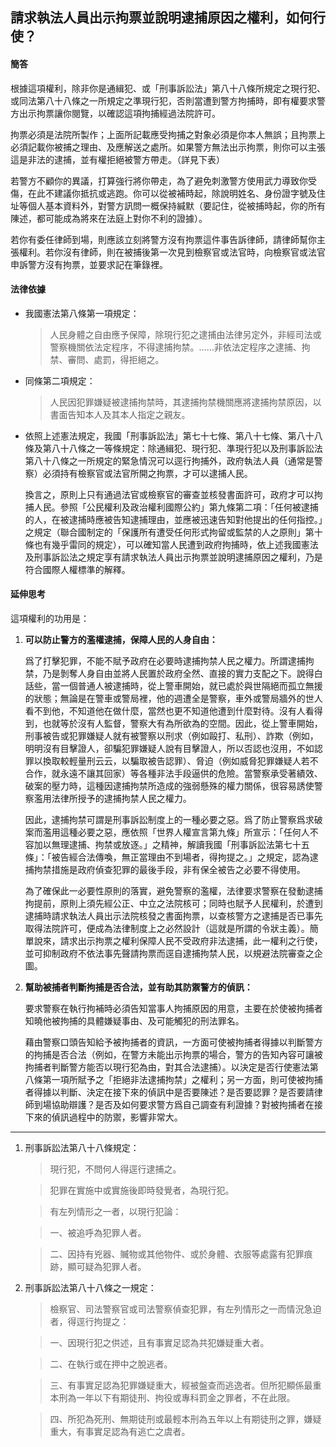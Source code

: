 ## 請求執法人員出示拘票並說明逮捕原因之權利，如何行使？

#### 簡答

根據這項權利，除非你是通緝犯、或「刑事訴訟法」第八十八條所規定之現行犯、或同法第八十八條之一所規定之準現行犯，否則當遭到警方拘捕時，即有權要求警方出示拘票讓你閱覽，以確認這項拘捕經過法院許可。

拘票必須是法院所製作；上面所記載應受拘捕之對象必須是你本人無誤；且拘票上必須記載你被捕之理由、及應解送之處所。如果警方無法出示拘票，則你可以主張這是非法的逮捕，並有權拒絕被警方帶走。（詳見下表）

若警方不顧你的異議，打算強行將你帶走，為了避免刺激警方使用武力導致你受傷，在此不建議你抵抗或逃跑。你可以從被補時起，除說明姓名、身份證字號及住址等個人基本資料外，對警方訊問一概保持緘默（要記住，從被捕時起，你的所有陳述，都可能成為將來在法庭上對你不利的證據）。

若你有委任律師到場，則應該立刻將警方沒有拘票這件事告訴律師，請律師幫你主張權利。若你沒有律師，則在被捕後第一次見到檢察官或法官時，向檢察官或法官申訴警方沒有拘票，並要求記在筆錄裡。

#### 法律依據

* 我國憲法第八條第一項規定：

  > 人民身體之自由應予保障，除現行犯之逮捕由法律另定外，非經司法或警察機關依法定程序，不得逮捕拘禁。……非依法定程序之逮捕、拘禁、審問、處罰，得拒絕之。

* 同條第二項規定：

  > 人民因犯罪嫌疑被逮捕拘禁時，其逮捕拘禁機關應將逮捕拘禁原因，以書面告知本人及其本人指定之親友。

* 依照上述憲法規定，我國「刑事訴訟法」第七十七條、第八十七條、第八十八條及第八十八條之一等條規定：除通緝犯、現行犯、準現行犯以及刑事訴訟法第八十八條之一所規定的緊急情況可以逕行拘捕外，政府執法人員（通常是警察）必須持有檢察官或法官所開之拘票，才可以逮捕人民。

   換言之，原則上只有通過法官或檢察官的審查並核發書面許可，政府才可以拘捕人民。參照「公民權利及政治權利國際公約」第九條第二項：「任何被逮捕的人，在被逮捕時應被告知逮捕理由，並應被迅速告知對他提出的任何指控。」之規定（聯合國制定的「保護所有遭受任何形式拘留或監禁的人之原則」第十條也有幾乎雷同的規定），可以確知當人民遭到政府拘捕時，依上述我國憲法及刑事訴訟法之規定享有請求執法人員出示拘票並說明逮捕原因之權利，乃是符合國際人權標準的解釋。

#### 延伸思考

這項權利的功用是：

1. **可以防止警方的濫權逮捕，保障人民的人身自由：**

   爲了打擊犯罪，不能不賦予政府在必要時逮捕拘禁人民之權力。所謂逮捕拘禁，乃是剝奪人身自由並將人民置於政府全然、直接的實力支配之下。說得白話些，當一個普通人被逮捕時，從上警車開始，就已處於與世隔絕而孤立無援的狀態；無論是在警車或警局裡，他的週遭全是警察，車外或警局牆外的世人看不到他，不知道他在做什麼，當然也更不知道他遭到什麼對待。沒有人看得到，也就等於沒有人監督，警察大有為所欲為的空間。因此，從上警車開始，刑事被告或犯罪嫌疑人就有被警察以刑求（例如毆打、私刑）、詐欺（例如，明明沒有目擊證人，卻騙犯罪嫌疑人說有目擊證人，所以否認也沒用，不如認罪以換取較輕量刑云云，以騙取被告認罪）、脅迫（例如威脅犯罪嫌疑人若不合作，就永遠不讓其回家）等各種非法手段逼供的危險。當警察承受著績效、破案的壓力時，這種因逮捕拘禁所造成的強弱懸殊的權力關係，很容易誘使警察濫用法律所授予的逮捕拘禁人民之權力。

   因此，逮捕拘禁可謂是刑事訴訟制度上的一種必要之惡。爲了防止警察爲求破案而濫用這種必要之惡，應依照「世界人權宣言第九條」所宣示：「任何人不容加以無理逮捕、拘禁或放逐。」之精神，解讀我國「刑事訴訟法第七十五條」：「被告經合法傳喚，無正當理由不到場者，得拘提之。」之規定，認為逮捕拘禁措施是政府偵查犯罪的最後手段，非有保全被告之必要不得使用。

   為了確保此一必要性原則的落實，避免警察的濫權，法律要求警察在發動逮捕拘提前，原則上須先經公正、中立之法院核可；同時也賦予人民權利，於遭到逮捕時請求執法人員出示法院核發之書面拘票，以查核警方之逮捕是否已事先取得法院許可，便成為法律制度上之必然設計（這就是所謂的令狀主義）。簡單說來，請求出示拘票之權利保障人民不受政府非法逮捕，此一權利之行使，並可抑制政府不依法事先聲請拘票而逕自逮捕拘禁人民，以規避法院審查之企圖。

2. **幫助被捕者判斷拘捕是否合法，並有助其防禦警方的偵訊：**

   要求警察在執行拘補時必須告知當事人拘捕原因的用意，主要在於使被拘捕者知曉他被拘捕的具體嫌疑事由、及可能觸犯的刑法罪名。

   藉由警察口頭告知給予被拘捕者的資訊，一方面可使被拘捕者得據以判斷警方的拘捕是否合法（例如，在警方未能出示拘票的場合，警方的告知內容可讓被拘捕者判斷警方能否以現行犯為由，對其合法逮捕）。以決定是否行使憲法第八條第一項所賦予之「拒絕非法逮捕拘禁」之權利；另一方面，則可使被拘捕者得據以判斷、決定在接下來的偵訊中是否要陳述？是否要認罪？是否要請律師到場協助辯護？是否及如何要求警方爲自己調查有利證據？對被拘捕者在接下來的偵訊過程中的防禦，影響非常大。

---

1. 刑事訴訟法第八十八條規定：

   > 現行犯，不問何人得逕行逮捕之。

   > 犯罪在實施中或實施後即時發覺者，為現行犯。

   > 有左列情形之一者，以現行犯論：

   > 一、被追呼為犯罪人者。

   > 二、因持有兇器、贓物或其他物件、或於身體、衣服等處露有犯罪痕跡，顯可疑為犯罪人者。

1. 刑事訴訟法第八十八條之一規定：

   > 檢察官、司法警察官或司法警察偵查犯罪，有左列情形之一而情況急迫者，得逕行拘提之：

   > 一、因現行犯之供述，且有事實足認為共犯嫌疑重大者。

   > 二、在執行或在押中之脫逃者。

   > 三、有事實足認為犯罪嫌疑重大，經被盤查而逃逸者。但所犯顯係最重本刑為一年以下有期徒刑、拘役或專科罰金之罪者，不在此限。

   > 四、所犯為死刑、無期徒刑或最輕本刑為五年以上有期徒刑之罪，嫌疑重大，有事實足認為有逃亡之虞者。